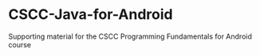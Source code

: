 # CSCC-Java-for-Android
Supporting material for the CSCC Programming Fundamentals for Android course
